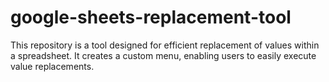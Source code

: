# google-sheets-replacement-tool
This repository is a tool designed for efficient replacement of values within a spreadsheet. It creates a custom menu, enabling users to easily execute value replacements.
